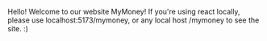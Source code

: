 Hello! Welcome to our website MyMoney! If you're using react locally, please use localhost:5173/mymoney, or any local host /mymoney to see the site. :)
